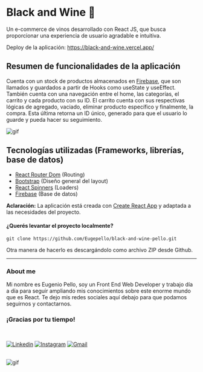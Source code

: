 <h1>Black and Wine 🍷</h1>

Un e-commerce de vinos desarrollado con React JS, que busca proporcionar una experiencia de usuario agradable e intuitiva.

Deploy de la aplicación: https://black-and-wine.vercel.app/


<h2>Resumen de funcionalidades de la aplicación</h3>

Cuenta con un stock de productos almacenados en <a href="https://firebase.google.com/" target="_blank">Firebase</a>, que son llamados y guardados a partir de Hooks como useState y useEffect.<br>
También cuenta con una navegación entre el home, las categorías, el carrito y cada producto con su ID.
El carrito cuenta con sus respectivas lógicas de agregado, vaciado, eliminar producto específico y finalmente, la compra. Esta última retorna un ID único, generado para que el usuario lo guarde y pueda hacer su seguimiento.

<img src="https://media.giphy.com/media/3zfox4LvqnIas/giphy.gif" alt="gif">

<h2>Tecnologías utilizadas (Frameworks, librerías, base de datos)</h2>

- <a href="https://reactrouter.com/en/main" target="_blank">React Router Dom</a> (Routing)
- <a href="https://getbootstrap.com/" target="_blank">Bootstrap</a> (Diseño general del layout)
- <a href="https://www.npmjs.com/package/react-spinners" target="_blank">React Spinners</a> (Loaders)
- <a href="https://firebase.google.com/" target="_blank">Firebase</a> (Base de datos)

<strong>Aclaración:</strong> La aplicación está creada con <a href="https://create-react-app.dev/" target="_blank">Create React App</a> y adaptada a las necesidades del proyecto.

<h4>¿Querés levantar el proyecto localmente?</h4>

```
git clone https://github.com/Eugepello/black-and-wine-pello.git
```

Otra manera de hacerlo es descargándolo como archivo ZIP desde Github.

<hr>

<h3>About me</h3>

Mi nombre es Eugenio Pello, soy un Front End Web Developer y trabajo día a día para seguir ampliando mis conocimientos sobre este enorme mundo que es React. Te dejo mis redes sociales aquí debajo para que podamos seguirnos y contactarnos.

<h3>¡Gracias por tu tiempo!</h3>

<br>

<a href="https://www.linkedin.com/in/eugenio-pello/" target="_blank"><img src="https://img.icons8.com/color/2x/linkedin.png" alt="Linkedin"></a>
<a href="https://www.instagram.com/eugepello/?hl=es-la" target="_blank"><img src="https://img.icons8.com/fluency/2x/instagram-new.png" alt="Instagram"></a>
<a href="mailto:eugepello@gmail.com"><img src="https://img.icons8.com/color/2x/gmail-new.png" alt="Gmail"></a>

<br>

<img src="https://media.giphy.com/media/3osxYrQixUHdeOyyuA/giphy.gif" alt="gif">
